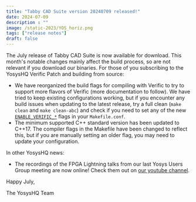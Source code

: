 ```yaml
---
title: "Tabby CAD Suite version 20240709 released!"
date: 2024-07-09
description : ""
image: /static-2023/YOS_horiz.png
tags: ["release notes"]
draft: false
---
```


The July release of Tabby CAD Suite is now available for download. This month's notable changes mainly affect the build process, so are not relevant if you download our binaries. For those of you subscribing to the YosysHQ Verific Patch and building from source:

* We have reorganized the build flags for compiling with Verific to try to support more flavors of Verific (more documentation to follow). We have tried to keep existing configurations working, but if you encounter any build issues when updating to the latest release, try a full clean (`make clean` and `make clean-abc`) and check if you need to set any of the new <code>[ENABLE_VERIFIC_*](https://github.com/YosysHQ/yosys/pull/4459)</code> flags in your <code>Makefile.conf</code>.
* The minimum supported C++ standard version has been updated to C++17. The compiler flags in the Makefile have been changed to reflect this, but if you are manually setting an older flag, you may need to update your configuration.

In other YosysHQ news:

* The recordings of the FPGA Lightning talks from our last Yosys Users Group meeting are now online! Check them out on [our youtube channel](https://www.youtube.com/@YosysHQ/videos).

Happy July,

The YosysHQ Team

